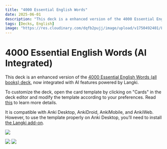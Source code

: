```yaml
---
title: "4000 Essential English Words"
date: 2025-06-01
description: "This deck is a enhanced version of the 4000 Essential English Words (all books) deck, now integrated with AI features powered by Langki."
tags: [Decks, English]
image: "https://res.cloudinary.com/dqfb2pujj/image/upload/v1750492401/Langki/f1krbhqmp2phrbdmswel.png"
---
```


# 4000 Essential English Words (AI Integrated)

This deck is an enhanced version of the [4000 Essential English Words (all books) deck](https://ankiweb.net/shared/info/1104981491), now integrated with AI features powered by Langki.

<!--truncate-->

To customize the deck, open the card template by clicking on "Cards" in the deck editor and modify the template according to your preferences. Read [this](https://langki.net/docs/langki_configuration) to learn more details.

It is compatible with Anki Desktop, AnkiDroid, AnkiMobile, and AnkiWeb. However, to use the template properly on Anki Desktop, you’ll need to install [the Langki add-on](https://ankiweb.net/shared/info/1400986563).

![](https://res.cloudinary.com/dqfb2pujj/image/upload/v1750492139/Langki/wpl2vsguarqindjfryqj.png)

![](https://res.cloudinary.com/dqfb2pujj/image/upload/v1750492280/Langki/hnsxrssybvwuga7i0pdh.png)
![](https://res.cloudinary.com/dqfb2pujj/image/upload/v1750492296/Langki/d58jgiduy4ihdxshiivc.png)
